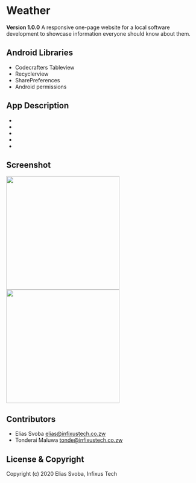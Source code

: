 # Weather
 **Version 1.0.0**
  A responsive one-page website for a local software development to showcase information everyone should know about them.
 
## Android Libraries

- Codecrafters Tableview
- Recyclerview
- SharePreferences
- Android permissions

## App Description

- 
- 
- 
- 
-  

## Screenshot
<img src="" width="300"/>
<img src="" width="300"/>

## Contributors
- Elias Svoba <elias@infixustech.co.zw>
- Tonderai Maluwa <tonde@infixustech.co.zw>


## License & Copyright

Copyright (c) 2020 Elias Svoba, Infixus Tech